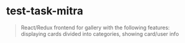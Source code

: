 # test-task-mitra

> React/Redux frontend for gallery with the following features: displaying cards divided into categories, showing card/user info